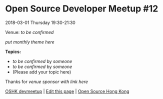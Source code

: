 # Open Source Developer Meetup #12

2018-03-01 Thursday 19:30-21:30

Venue: *to be confirmed*

*put monthly theme here*

**Topics:**

* *to be confirmed* by *someone*
* *to be confirmed* by *someone*
* (Please add your topic here)

Thanks for *venue sponsor with link here*

[OSHK devmeetup](http://devmeetup.opensource.hk) | [Edit this page](https://github.com/opensourcehk/devmeetup/tree/master/2018/03/README.md) | [Open Source Hong Kong](https://opensource.hk)

